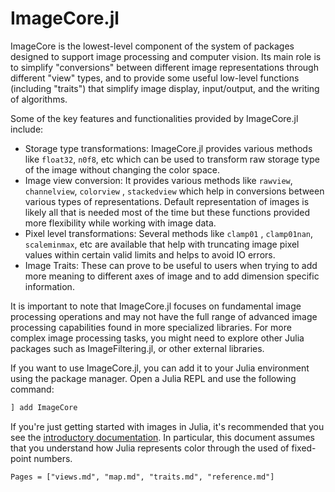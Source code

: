 # ImageCore.jl

ImageCore is the lowest-level component of the system of packages
designed to support image processing and computer vision. Its main
role is to simplify "conversions" between different image
representations through different "view" types, and to provide some
useful low-level functions (including "traits") that simplify image
display, input/output, and the writing of algorithms.

Some of the key features and functionalities provided by ImageCore.jl include:

- Storage type transformations: ImageCore.jl provides various methods like `float32`, `n0f8`, etc which can be used to transform raw storage type of the image without changing the color space. 
- Image view conversion: It provides various methods like `rawview`, `channelview`, `colorview` , `stackedview` which help in conversions between various types of representations. Default representation of images is likely all that is needed most of the time but these functions provided more flexibility while working with image data.
- Pixel level transformations: Several methods like `clamp01` , `clamp01nan`, `scaleminmax`, etc are available that help with truncating image pixel values within certain valid limits and helps to avoid IO errors.
- Image Traits: These can prove to be useful to users when trying to add more meaning to different axes of image and to add dimension specific information.


It is important to note that ImageCore.jl focuses on fundamental image processing operations and may not have the full range of advanced image processing capabilities found in more specialized libraries. For more complex image processing tasks, you might need to explore other Julia packages such as ImageFiltering.jl, or other external libraries.

If you want to use ImageCore.jl, you can add it to your Julia environment using the package manager. Open a Julia REPL and use the following command:

```jl
] add ImageCore
```


If you're just getting started with images in Julia, it's recommended
that you see the
[introductory documentation](http://juliaimages.github.io/latest/). In
particular, this document assumes that you understand how Julia
represents color through the used of fixed-point numbers.

```@contents
Pages = ["views.md", "map.md", "traits.md", "reference.md"]
```
